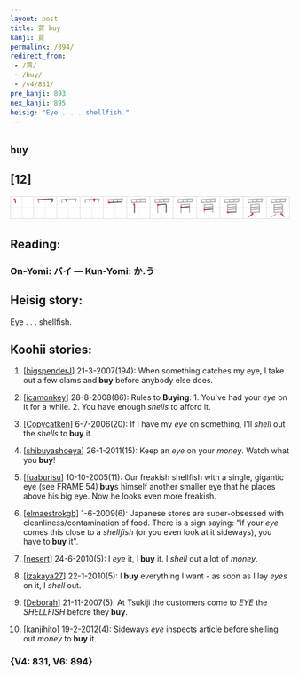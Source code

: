 ```yaml
---
layout: post
title: 買 buy
kanji: 買
permalink: /894/
redirect_from:
 - /買/
 - /buy/
 - /v4/831/
pre_kanji: 893
nex_kanji: 895
heisig: "Eye . . . shellfish."
---
```


## `buy`

## [12]

<div class="stroke"><img src="../images/E8B2B7.png" /></div>

## Reading:

### On-Yomi: バイ &mdash; Kun-Yomi: か.う

## Heisig story:

Eye . . . shellfish.

## Koohii stories:

1) [<a href="http://kanji.koohii.com/profile/bigspenderJ">bigspenderJ</a>] 21-3-2007(194): When something catches my eye, I take out a few clams and<strong> buy</strong> before anybody else does.

2) [<a href="http://kanji.koohii.com/profile/icamonkey">icamonkey</a>] 28-8-2008(86): Rules to <strong>Buying</strong>: 1. You&#039;ve had your <em>eye</em> on it for a while. 2. You have enough <em>shells</em> to afford it.

3) [<a href="http://kanji.koohii.com/profile/Copycatken">Copycatken</a>] 6-7-2006(20): If I have my <em>eye</em> on something, I&#039;ll <em>shell</em> out the <em>shells</em> to<strong> buy</strong> it.

4) [<a href="http://kanji.koohii.com/profile/shibuyashoeya">shibuyashoeya</a>] 26-1-2011(15): Keep an <em>eye</em> on your <em>money</em>. Watch what you<strong> buy</strong>!

5) [<a href="http://kanji.koohii.com/profile/fuaburisu">fuaburisu</a>] 10-10-2005(11): Our freakish shellfish with a single, gigantic eye (see FRAME 54)<strong> buy</strong>s himself another smaller eye that he places above his big eye. Now he looks even more freakish.

6) [<a href="http://kanji.koohii.com/profile/elmaestrokgb">elmaestrokgb</a>] 1-6-2009(6): Japanese stores are super-obsessed with cleanliness/contamination of food. There is a sign saying: &quot;if your <em>eye</em> comes this close to a <em>shellfish</em> (or you even look at it sideways), you have to<strong> buy</strong> it&quot;.

7) [<a href="http://kanji.koohii.com/profile/nesert">nesert</a>] 24-6-2010(5): I <em>eye</em> it, I<strong> buy</strong> it. I <em>shell</em> out a lot of <em>money</em>.

8) [<a href="http://kanji.koohii.com/profile/izakaya27">izakaya27</a>] 22-1-2010(5): I<strong> buy</strong> everything I want - as soon as I lay <em>eyes</em> on it, I <em>shell</em> out.

9) [<a href="http://kanji.koohii.com/profile/Deborah">Deborah</a>] 21-11-2007(5): At Tsukiji the customers come to <em>EYE</em> the <em>SHELLFISH</em> before they<strong> buy</strong>.

10) [<a href="http://kanji.koohii.com/profile/kanjihito">kanjihito</a>] 19-2-2012(4): Sideways <em>eye</em> inspects article before shelling out <em>money</em> to<strong> buy</strong> it.

### {V4: 831, V6: 894}
